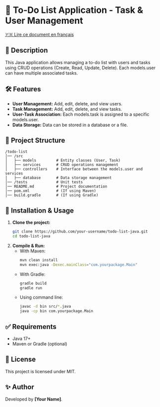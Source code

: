 # 📌 To-Do List Application - Task & User Management

[🇫🇷 Lire ce document en français](README_FR.md)

## 📖 Description

This Java application allows managing a to-do list with users and tasks using CRUD operations (Create, Read, Update,
Delete). Each models.user can have multiple associated tasks.

## 🛠️ Features

- **User Management:** Add, edit, delete, and view users.
- **Task Management:** Add, edit, delete, and view tasks.
- **User-Task Association:** Each models.task is assigned to a specific models.user.
- **Data Storage:** Data can be stored in a database or a file.

## 📂 Project Structure

```
/todo-list
│── /src
│   ├── models         # Entity classes (User, Task)
│   ├── services       # CRUD operations management
│   ├── controllers    # Interface between the models.user and services
│   ├── database       # Data storage management
│── /tests             # Unit tests
│── README.md          # Project documentation
│── pom.xml            # (If using Maven)
│── build.gradle       # (If using Gradle)
```

## 🚀 Installation & Usage

1. **Clone the project:**
   ```bash
   git clone https://github.com/your-username/todo-list-java.git
   cd todo-list-java
   ```
2. **Compile & Run:**
    - With Maven:
      ```bash
      mvn clean install
      mvn exec:java -Dexec.mainClass="com.yourpackage.Main"
      ```
    - With Gradle:
      ```bash
      gradle build
      gradle run
      ```
    - Using command line:
      ```bash
      javac -d bin src/*.java
      java -cp bin com.yourpackage.Main
      ```

## ✅ Requirements

- Java 17+
- Maven or Gradle (optional)

## 📜 License

This project is licensed under MIT.

## ✨ Author

Developed by **[Your Name]**.
